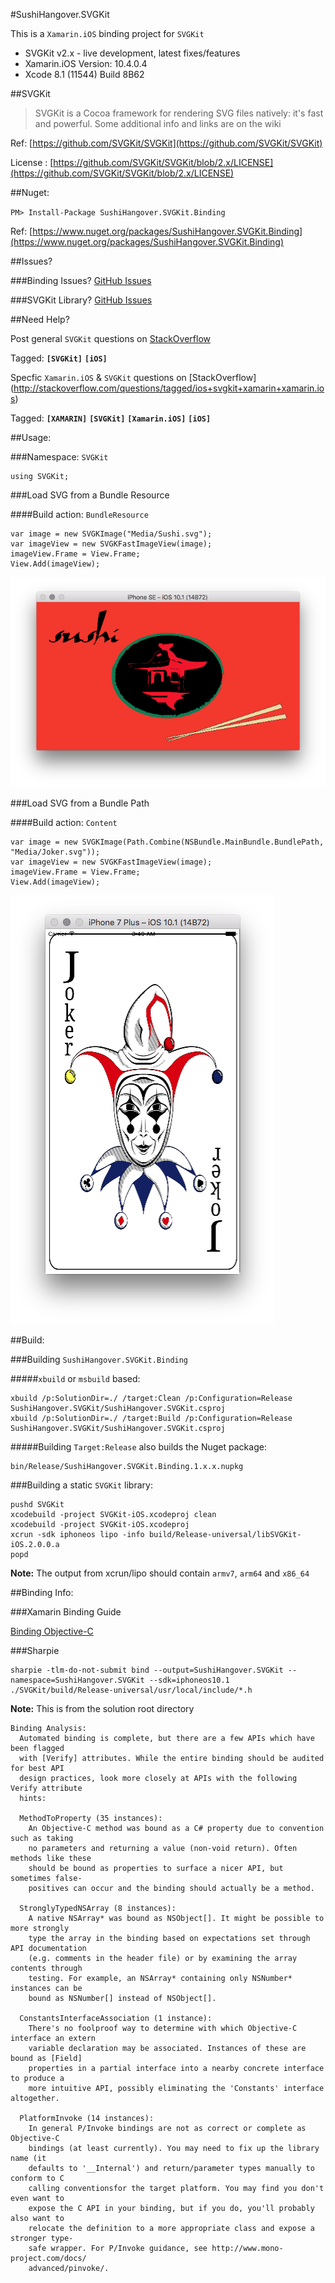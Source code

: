 
#SushiHangover.SVGKit

This is a `Xamarin.iOS` binding project for `SVGKit`

* SVGKit v2.x - live development, latest fixes/features
* Xamarin.iOS Version: 10.4.0.4
* Xcode 8.1 (11544) Build 8B62

##SVGKit

>SVGKit is a Cocoa framework for rendering SVG files natively: it's fast and powerful. Some additional info and links are on the wiki

Ref: [https://github.com/SVGKit/SVGKit](https://github.com/SVGKit/SVGKit)

License : [https://github.com/SVGKit/SVGKit/blob/2.x/LICENSE](https://github.com/SVGKit/SVGKit/blob/2.x/LICENSE)

##Nuget:

`PM> Install-Package SushiHangover.SVGKit.Binding`

Ref: [https://www.nuget.org/packages/SushiHangover.SVGKit.Binding](https://www.nuget.org/packages/SushiHangover.SVGKit.Binding)

##Issues?

###Binding Issues? [GitHub Issues](https://github.com/sushihangover/SVGKit.Binding/issues)

###SVGKit Library? [GitHub Issues](https://github.com/SVGKit/SVGKit/issues)

##Need Help?

Post general `SVGKit` questions on [StackOverflow](http://stackoverflow.com/questions/tagged/ios+svgkit)

Tagged:  **`[SVGKit]`** **`[iOS]`**

Specfic `Xamarin.iOS` & `SVGKit` questions on [StackOverflow] (http://stackoverflow.com/questions/tagged/ios+svgkit+xamarin+xamarin.ios)

Tagged: **`[XAMARIN]`** **`[SVGKit]`** **`[Xamarin.iOS]`** **`[iOS]`**

##Usage:

###Namespace: `SVGKit` 

	using SVGKit;

###Load SVG from a Bundle Resource

####Build action: `BundleResource`
	
	var image = new SVGKImage("Media/Sushi.svg");
	var imageView = new SVGKFastImageView(image);
	imageView.Frame = View.Frame;
	View.Add(imageView);

![](Media/SimulatorScreen.png)

###Load SVG from a Bundle Path

####Build action: `Content`
	
	var image = new SVGKImage(Path.Combine(NSBundle.MainBundle.BundlePath, "Media/Joker.svg"));
	var imageView = new SVGKFastImageView(image);
	imageView.Frame = View.Frame;
	View.Add(imageView);

![](Media/SimulatorScreen2.png)

##Build:

###Building `SushiHangover.SVGKit.Binding`

#####`xbuild` or `msbuild` based:

	xbuild /p:SolutionDir=./ /target:Clean /p:Configuration=Release SushiHangover.SVGKit/SushiHangover.SVGKit.csproj
	xbuild /p:SolutionDir=./ /target:Build /p:Configuration=Release SushiHangover.SVGKit/SushiHangover.SVGKit.csproj
	
#####Building `Target:Release` also builds the Nuget package:

	bin/Release/SushiHangover.SVGKit.Binding.1.x.x.nupkg

###Building a static `SVGKit` library:

	pushd SVGKit
	xcodebuild -project SVGKit-iOS.xcodeproj clean
	xcodebuild -project SVGKit-iOS.xcodeproj
	xcrun -sdk iphoneos lipo -info build/Release-universal/libSVGKit-iOS.2.0.0.a
	popd

**Note:** The output from xcrun/lipo should contain `armv7`, `arm64` and `x86_64`
	

##Binding Info:

###Xamarin Binding Guide

[Binding Objective-C](https://developer.xamarin.com/guides/cross-platform/macios/binding/)


###Sharpie

	sharpie -tlm-do-not-submit bind --output=SushiHangover.SVGKit --namespace=SushiHangover.SVGKit --sdk=iphoneos10.1 ./SVGKit/build/Release-universal/usr/local/include/*.h

**Note:** This is from the solution root directory

	Binding Analysis:
	  Automated binding is complete, but there are a few APIs which have been flagged
	  with [Verify] attributes. While the entire binding should be audited for best API
	  design practices, look more closely at APIs with the following Verify attribute
	  hints:
	
	  MethodToProperty (35 instances):
	    An Objective-C method was bound as a C# property due to convention such as taking
	    no parameters and returning a value (non-void return). Often methods like these
	    should be bound as properties to surface a nicer API, but sometimes false-
	    positives can occur and the binding should actually be a method.
	
	  StronglyTypedNSArray (8 instances):
	    A native NSArray* was bound as NSObject[]. It might be possible to more strongly
	    type the array in the binding based on expectations set through API documentation
	    (e.g. comments in the header file) or by examining the array contents through
	    testing. For example, an NSArray* containing only NSNumber* instances can be
	    bound as NSNumber[] instead of NSObject[].
	
	  ConstantsInterfaceAssociation (1 instance):
	    There's no foolproof way to determine with which Objective-C interface an extern
	    variable declaration may be associated. Instances of these are bound as [Field]
	    properties in a partial interface into a nearby concrete interface to produce a
	    more intuitive API, possibly eliminating the 'Constants' interface altogether.
	
	  PlatformInvoke (14 instances):
	    In general P/Invoke bindings are not as correct or complete as Objective-C
	    bindings (at least currently). You may need to fix up the library name (it
	    defaults to '__Internal') and return/parameter types manually to conform to C
	    calling conventionsfor the target platform. You may find you don't even want to
	    expose the C API in your binding, but if you do, you'll probably also want to
	    relocate the definition to a more appropriate class and expose a stronger type-
	    safe wrapper. For P/Invoke guidance, see http://www.mono-project.com/docs/
	    advanced/pinvoke/.
